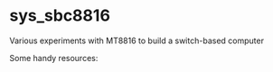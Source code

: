 # sys_sbc8816
 Various experiments with MT8816 to build a switch-based computer 

Some handy resources:




